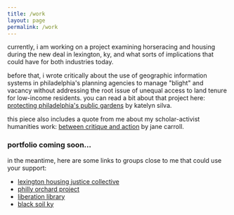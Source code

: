 ```yaml
---
title: /work
layout: page
permalink: /work
---
```

currently, i am working on a project examining horseracing and housing during the new deal in lexington, ky, and what sorts of implications that could have for both industries today.

before that, i wrote critically about the use of geographic information systems in philadelphia's planning agencies to manage "blight" and vacancy without addressing the root issue of unequal access to land tenure for low-income residents. you can read a bit about that project here: [protecting philadelphia's public gardens](https://omnia.sas.upenn.edu/story/protecting-philadelphia%E2%80%99s-urban-gardens) by katelyn silva.

this piece also includes a quote from me about my scholar-activist humanities work: [between critique and action](https://omnia.sas.upenn.edu/story/between-critique-and-action) by jane carroll.

### portfolio coming soon...

in the meantime, here are some links to groups close to me that could use your support:
- [lexington housing justice collective](https://twitter.com/lexhousejustice)
- [philly orchard project](https://www.phillyorchards.org/donate)
- [liberation library](https://www.liberationlib.com/donate.html)
- [black soil ky](https://pages.donately.com/lexingtonlyric/campaign/black-soil-our-better-nature)
